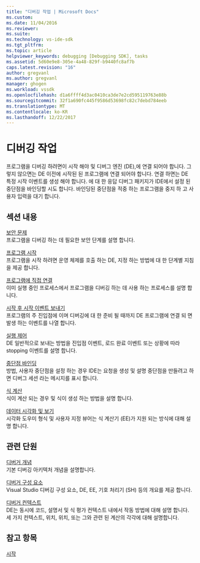 ```yaml
---
title: "디버깅 작업 | Microsoft Docs"
ms.custom: 
ms.date: 11/04/2016
ms.reviewer: 
ms.suite: 
ms.technology: vs-ide-sdk
ms.tgt_pltfrm: 
ms.topic: article
helpviewer_keywords: debugging [Debugging SDK], tasks
ms.assetid: 5d60e9e8-305e-4a48-829f-b9440fc8af7b
caps.latest.revision: "16"
author: gregvanl
ms.author: gregvanl
manager: ghogen
ms.workload: vssdk
ms.openlocfilehash: d1a6ffff4d3ac0410ca3de7e2cd595119763e88b
ms.sourcegitcommit: 32f1a690fc445f9586d53698fc82c7debd784eeb
ms.translationtype: MT
ms.contentlocale: ko-KR
ms.lasthandoff: 12/22/2017
---
```

# <a name="debugging-tasks"></a>디버깅 작업
프로그램을 디버깅 하려면이 시작 해야 및 디버그 엔진 (DE),에 연결 되어야 합니다. 그렇지 않으면는 DE 이전에 시작된 된 프로그램에 연결 되어야 합니다. 연결 하면는 DE 특정 시작 이벤트를 생성 해야 합니다. 에 대 한 응답 디버그 패키지가 IDE에서 설정 된 중단점을 바인딩할 시도 합니다. 바인딩된 중단점을 적중 하는 프로그램을 중지 하 고 사용자 입력을 대기 합니다.  
  
## <a name="in-this-section"></a>섹션 내용  
 [보안 문제](../../extensibility/debugger/security-issues.md)  
 프로그램을 디버깅 하는 데 필요한 보안 단계를 설명 합니다.  
  
 [프로그램 시작](../../extensibility/debugger/launching-a-program.md)  
 프로그램을 시작 하려면 운영 체제를 호출 하는 DE, 지정 하는 방법에 대 한 단계별 지침을 제공 합니다.  
  
 [프로그램에 직접 연결](../../extensibility/debugger/attaching-directly-to-a-program.md)  
 이미 실행 중인 프로세스에서 프로그램을 디버깅 하는 데 사용 하는 프로세스를 설명 합니다.  
  
 [시작 후 시작 이벤트 보내기](../../extensibility/debugger/sending-startup-events-after-a-launch.md)  
 프로그램의 주 진입점에 이며 디버깅에 대 한 준비 될 때까지 DE 프로그램에 연결 되 면 발생 하는 이벤트를 나열 합니다.  
  
 [실행 제어](../../extensibility/debugger/control-of-execution.md)  
 DE 일반적으로 보내는 방법을 진입점 이벤트, 로드 완료 이벤트 또는 상황에 따라 stopping 이벤트를 설명 합니다.  
  
 [중단점 바인딩](../../extensibility/debugger/binding-breakpoints.md)  
 방법, 사용자 중단점을 설정 하는 경우 IDE는 요청을 생성 및 설명 중단점을 만들려고 하면 디버그 세션 라는 메시지를 표시 합니다.  
  
 [식 계산](../../extensibility/debugger/evaluating-expressions.md)  
 식이 계산 되는 경우 및 식이 생성 하는 방법을 설명 합니다.  
  
 [데이터 시각화 및 보기](../../extensibility/debugger/visualizing-and-viewing-data.md)  
 시각화 도우미 형식 및 사용자 지정 뷰어는 식 계산기 (EE)가 지원 되는 방식에 대해 설명 합니다.  
  
## <a name="related-sections"></a>관련 단원  
 [디버거 개념](../../extensibility/debugger/debugger-concepts.md)  
 기본 디버깅 아키텍처 개념을 설명합니다.  
  
 [디버거 구성 요소](../../extensibility/debugger/debugger-components.md)  
 Visual Studio 디버깅 구성 요소, DE, EE, 기호 처리기 (SH) 등의 개요를 제공 합니다.  
  
 [디버거 컨텍스트](../../extensibility/debugger/debugger-contexts.md)  
 DE는 동시에 코드, 설명서 및 식 평가 컨텍스트 내에서 작동 방법에 대해 설명 합니다. 세 가지 컨텍스트, 위치, 위치, 또는 그와 관련 된 계산의 각각에 대해 설명합니다.  
  
## <a name="see-also"></a>참고 항목  
 [시작](../../extensibility/debugger/getting-started-with-debugger-extensibility.md)